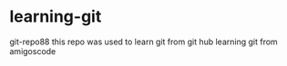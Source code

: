 # learning-git
git-repo88
this repo was used to learn git from git hub
learning git from amigoscode
